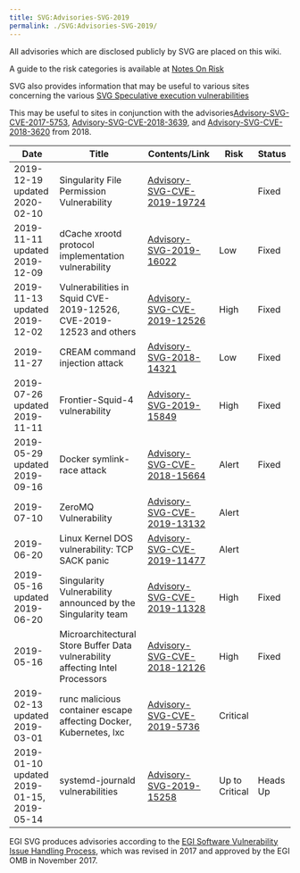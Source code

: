 ```yaml
---
title: SVG:Advisories-SVG-2019
permalink: ./SVG:Advisories-SVG-2019/
---
```


All advisories which are disclosed publicly by SVG are placed on this wiki.

A guide to the risk categories is available at
[Notes On Risk](https://wiki.egi.eu/wiki/SVG:Notes_On_Risk)

SVG also provides information that may be useful to various sites concerning the
various
[SVG Speculative execution vulnerabilities](https://wiki.egi.eu/wiki/SVG:Speculative_Execution_Vulnerabilities)

This may be useful to sites in conjunction with the
advisories[Advisory-SVG-CVE-2017-5753](./2017/SVG:Advisory-SVG-CVE-2017-5753.md),
[Advisory-SVG-CVE-2018-3639](./2018/SVG:Advisory-SVG-CVE-2018-3639.md), and
[Advisory-SVG-CVE-2018-3620](./2018/SVG:Advisory-SVG-CVE-2018-3620.md)
from 2018.

| Date                                      | Title                                                                         | Contents/Link                                                            | Risk           | Status   |
| ----------------------------------------- | ----------------------------------------------------------------------------- | ------------------------------------------------------------------------ | -------------- | -------- |
| 2019-12-19 updated 2020-02-10             | Singularity File Permission Vulnerability                                     | [Advisory-SVG-CVE-2019-19724](./2019/SVG:Advisory-SVG-CVE-2019-19724.md) |                | Fixed    |
| 2019-11-11 updated 2019-12-09             | dCache xrootd protocol implementation vulnerability                           | [Advisory-SVG-2019-16022](./2019/SVG:Advisory-SVG-2019-16022.md)         | Low            | Fixed    |
| 2019-11-13 updated 2019-12-02             | Vulnerabilities in Squid CVE-2019-12526, CVE-2019-12523 and others            | [Advisory-SVG-CVE-2019-12526](./2019/SVG:Advisory-SVG-CVE-2019-12526.md) | High           | Fixed    |
| 2019-11-27                                | CREAM command injection attack                                                | [Advisory-SVG-2018-14321](./2018/SVG:Advisory-SVG-2018-14321.md)         | Low            | Fixed    |
| 2019-07-26 updated 2019-11-11             | Frontier-Squid-4 vulnerability                                                | [Advisory-SVG-2019-15849](./2019/SVG:Advisory-SVG-2019-15849.md)         | High           | Fixed    |
| 2019-05-29 updated 2019-09-16             | Docker symlink-race attack                                                    | [Advisory-SVG-CVE-2018-15664](./2018/SVG:Advisory-SVG-CVE-2018-15664.md) | Alert          | Fixed    |
| 2019-07-10                                | ZeroMQ Vulnerability                                                          | [Advisory-SVG-CVE-2019-13132](./2019/SVG:Advisory-SVG-CVE-2019-13132.md) | Alert          |          |
| 2019-06-20                                | Linux Kernel DOS vulnerability: TCP SACK panic                                | [Advisory-SVG-CVE-2019-11477](./2019/SVG:Advisory-SVG-CVE-2019-11477.md) | Alert          |          |
| 2019-05-16 updated 2019-06-20             | Singularity Vulnerability announced by the Singularity team                   | [Advisory-SVG-CVE-2019-11328](./2019/SVG:Advisory-SVG-CVE-2019-11328.md) | High           | Fixed    |
| 2019-05-16                                | Microarchitectural Store Buffer Data vulnerability affecting Intel Processors | [Advisory-SVG-CVE-2018-12126](./2018/SVG:Advisory-SVG-CVE-2018-12126.md) | High           | Fixed    |
| 2019-02-13 updated 2019-03-01             | runc malicious container escape affecting Docker, Kubernetes, lxc             | [Advisory-SVG-CVE-2019-5736](./2019/SVG:Advisory-SVG-CVE-2019-5736.md)   | Critical       |          |
| 2019-01-10 updated 2019-01-15, 2019-05-14 | systemd-journald vulnerabilities                                              | [Advisory-SVG-2019-15258](./2019/SVG:Advisory-SVG-2019-15258.md)         | Up to Critical | Heads Up |

EGI SVG produces advisories according to the
[EGI Software Vulnerability Issue Handling Process](https://documents.egi.eu/document/3145),
which was revised in 2017 and approved by the EGI OMB in November 2017.
